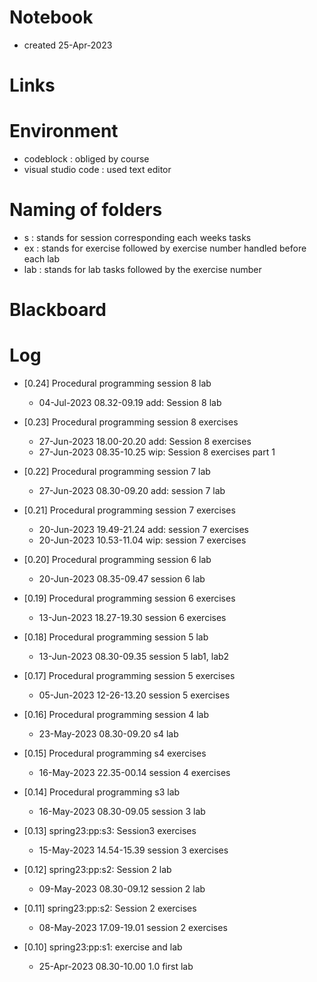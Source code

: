 # Notebook
- created 25-Apr-2023 

# Links

# Environment
- codeblock             : obliged by course
- visual studio code    : used text editor

# Naming of folders
- s     : stands for session corresponding each weeks tasks
- ex    : stands for exercise followed by exercise number handled before each lab
- lab   : stands for lab tasks followed by the exercise number


# Blackboard

# Log
- [0.24] Procedural programming session 8 lab
    - 04-Jul-2023 08.32-09.19 add: Session 8 lab

- [0.23] Procedural programming session 8 exercises
    - 27-Jun-2023 18.00-20.20 add: Session 8 exercises
    - 27-Jun-2023 08.35-10.25 wip: Session 8 exercises part 1

- [0.22] Procedural programming session 7 lab
    - 27-Jun-2023 08.30-09.20 add: session 7 lab

- [0.21] Procedural programming session 7 exercises
    - 20-Jun-2023 19.49-21.24 add: session 7 exercises
    - 20-Jun-2023 10.53-11.04 wip: session 7 exercises

- [0.20] Procedural programming session 6 lab
    - 20-Jun-2023 08.35-09.47 session 6 lab

- [0.19] Procedural programming session 6 exercises
    - 13-Jun-2023 18.27-19.30 session 6 exercises

- [0.18] Procedural programming session 5 lab
    - 13-Jun-2023 08.30-09.35 session 5 lab1, lab2

- [0.17] Procedural programming session 5 exercises
    - 05-Jun-2023 12-26-13.20 session 5 exercises

- [0.16] Procedural programming session 4 lab
    - 23-May-2023 08.30-09.20 s4 lab

- [0.15] Procedural programming s4 exercises
    - 16-May-2023 22.35-00.14 session 4 exercises

- [0.14] Procedural programming s3 lab
    - 16-May-2023 08.30-09.05 session 3 lab

- [0.13] spring23:pp:s3: Session3 exercises
    - 15-May-2023 14.54-15.39 session 3 exercises

- [0.12] spring23:pp:s2: Session 2 lab
    - 09-May-2023 08.30-09.12 session 2 lab

- [0.11] spring23:pp:s2: Session 2 exercises
    - 08-May-2023 17.09-19.01 session 2 exercises

- [0.10] spring23:pp:s1: exercise and lab
    - 25-Apr-2023 08.30-10.00 1.0 first lab